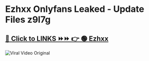 
 # Ezhxx Onlyfans Leaked - Update Files z9l7g

## <h2><a href="https://clipsfans.com/Ezhxx&ref=git">🔗 Click to LINKS ⏩⏩ 👉 🟢 Ezhxx </a></h2>

<a href="https://clipsfans.com/Ezhxx&ref=git" rel="nofollow" data-target="animated-image.originalLink"><img src="https://i.ibb.co.com/xMMVF88/686577567.gif" alt="Viral Video Original" style="max-width: 100%; display: inline-block;" data-target="animated-image.originalImage"></a>

